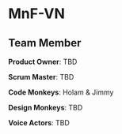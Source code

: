 # MnF-VN

## Team Member
**Product Owner**: TBD

**Scrum Master**: TBD

**Code Monkeys**: Holam & Jimmy

**Design Monkeys**: TBD 

**Voice Actors**: TBD 
